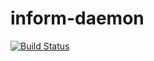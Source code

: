 inform-daemon
=============

[![Build Status](https://travis-ci.org/informjs/inform-daemon.png?branch=master)](https://travis-ci.org/informjs/inform-daemon)

